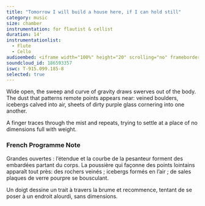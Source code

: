 ```yaml
---
title: "Tomorrow I will build a house here, if I can hold still"
category: music
size: chamber
instrumentation: for flautist & cellist
duration: 14'
instrumentationlist:
  - Flute
  - Cello
audioembed: <iframe width="100%" height="20" scrolling="no" frameborder="no" src="https://w.soundcloud.com/player/?url=https%3A//api.soundcloud.com/tracks/186593357&amp;color=ff5500&amp;inverse=false&amp;auto_play=false&amp;show_user=true"></iframe>
soundcloud_id: 186593357
iswc: T-915.099.185-8
selected: true
---
```

Wide open, the sweep and curve of gravity draws swerves out of the body. The dust that patterns remote points appears near: veined boulders, icebergs calved into air, sheets of dirty purple glass cornering into one another.

A finger traces through the mist and repeats, trying to settle at a place of no dimensions full with weight.

### French Programme Note

Grandes ouvertes : l’étendue et la courbe de la pesanteur forment des embardées partant du corps. La poussière qui façonne des points lointains apparaît tout près: des rochers veinés ; icebergs formés en l’air ; de sales plaques de verre pourpre se bousculant.

Un doigt dessine un trait à travers la brume et recommence, tentant de se poser à un endroit alourdi, sans dimensions.
